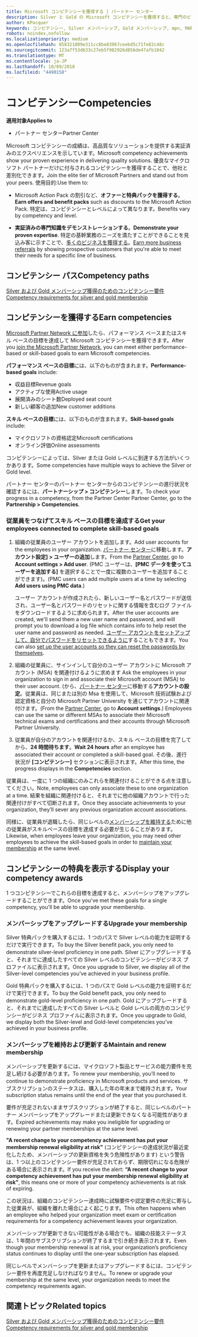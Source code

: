 ```yaml
---
title: Microsoft コンピテンシーを獲得する | パートナー センター
description: Silver と Gold の Microsoft コンピテンシーを獲得すると、専門のビジネス分野での質の高いソリューション提供の実績と専門知識を証明できます。
author: KPacquer
keywords: コンピテンシー, Silver メンバーシップ, Gold メンバーシップ, mpn, MAPS, 技能, 利点, パフォーマンス目標, スキル目標
robots: noindex,nofollow
ms.localizationpriority: medium
ms.openlocfilehash: 858321809e311cc8be83967ceebd5c71fe82c48c
ms.sourcegitcommit: 123a7f53d633c27eb5f982926d856de47afb1042
ms.translationtype: MT
ms.contentlocale: ja-JP
ms.lasthandoff: 10/09/2018
ms.locfileid: "4490158"
---
```

<!--
•   FWLink https://go.microsoft.com/fwlink/?linkid=851080 : top of page
•   FWLink https://go.microsoft.com/fwlink/?linkid=851281: top of page (duplicate)
•   FWLink https://go.microsoft.com/fwlink/?linkid=851079: Competencies (#attainment_paths)
•   FWLink https://go.microsoft.com/fwlink/?linkid=851081: Maintain and renew membership (#maintain_membership)
•   FWLink https://go.microsoft.com/fwlink/?linkid=851082: Get your employees connected to complete skill-based goals (#associating_achievements)
•   FWLink https://go.microsoft.com/fwlink/?linkid=851083 : Achievement overrides (#achievement_override)
•   FWLink: https://go.microsoft.com/fwlink/?linkid=851236: UI link, goes to the place where you import new users. Temporarily points to the Partner Center homepage.
•   FWLink: https://go.microsoft.com/fwlink/?linkid=851607 :Will go to the docs page for Silver/Gold competency achievements. Currently goes to https://partnercenter.microsoft.com/partner/cloud-solution-provider 

 -->

# <a name="competencies"></a><span data-ttu-id="2d825-104">コンピテンシー</span><span class="sxs-lookup"><span data-stu-id="2d825-104">Competencies</span></span>

**<span data-ttu-id="2d825-105">適用対象</span><span class="sxs-lookup"><span data-stu-id="2d825-105">Applies to</span></span>**
-  <span data-ttu-id="2d825-106">パートナー センター</span><span class="sxs-lookup"><span data-stu-id="2d825-106">Partner Center</span></span>

<span data-ttu-id="2d825-107">Microsoft コンピテンシーの成績は、高品質なソリューションを提供する実証済みのエクスペリエンスを示しています。</span><span class="sxs-lookup"><span data-stu-id="2d825-107">Microsoft competency achievements show your proven experience in delivering quality solutions.</span></span> <span data-ttu-id="2d825-108">優良なマイクロソフト パートナーだけに付与されるコンピテンシーを獲得することで、他社と差別化できます。</span><span class="sxs-lookup"><span data-stu-id="2d825-108">Join the elite tier of Microsoft Partners and stand out from your peers.</span></span> <span data-ttu-id="2d825-109">使用目的:</span><span class="sxs-lookup"><span data-stu-id="2d825-109">Use them to:</span></span> 

*  <span data-ttu-id="2d825-110">Microsoft Action Pack の割引など、**オファーと特典パックを獲得する**。</span><span class="sxs-lookup"><span data-stu-id="2d825-110">**Earn offers and benefit packs** such as discounts to the Microsoft Action Pack.</span></span> <span data-ttu-id="2d825-111">特定は、コンピテンシーとレベルによって異なります。</span><span class="sxs-lookup"><span data-stu-id="2d825-111">Benefits vary by competency and level.</span></span> 

*  <span data-ttu-id="2d825-112">**実証済みの専門知識をデモンストレーションする**。</span><span class="sxs-lookup"><span data-stu-id="2d825-112">**Demonstrate your proven expertise**.</span></span> <span data-ttu-id="2d825-113">特定の基幹業務のニーズを満たすことができることを見込み客に示すことで、[多くのビジネスを獲得する](referrals.md)。</span><span class="sxs-lookup"><span data-stu-id="2d825-113">[Earn more business referrals](referrals.md) by showing prospective customers that you're able to meet their needs for a specific line of business.</span></span>

## <a href="" id="attainment_paths"></a><span data-ttu-id="2d825-114">コンピテンシー パス</span><span class="sxs-lookup"><span data-stu-id="2d825-114">Competency paths</span></span>

[<span data-ttu-id="2d825-115">Silver および Gold メンバーシップ獲得のためのコンピテンシー要件</span><span class="sxs-lookup"><span data-stu-id="2d825-115">Competency requirements for silver and gold membership</span></span>](learn-about-competencies.md)

## <a name="earn-competencies"></a><span data-ttu-id="2d825-116">コンピテンシーを獲得する</span><span class="sxs-lookup"><span data-stu-id="2d825-116">Earn competencies</span></span>

<span data-ttu-id="2d825-117">[Microsoft Partner Network に参加](mpn-overview.md)したら、パフォーマンス ベースまたはスキル ベースの目標を達成して Microsoft コンピテンシーを獲得できます。</span><span class="sxs-lookup"><span data-stu-id="2d825-117">After you [join the Microsoft Partner Network](mpn-overview.md), you can meet either performance-based or skill-based goals to earn Microsoft competencies.</span></span> 

<span data-ttu-id="2d825-118">**パフォーマンス ベースの目標**には、以下のものが含まれます。</span><span class="sxs-lookup"><span data-stu-id="2d825-118">**Performance-based goals** include:</span></span> 
* <span data-ttu-id="2d825-119">収益目標</span><span class="sxs-lookup"><span data-stu-id="2d825-119">Revenue goals</span></span>
* <span data-ttu-id="2d825-120">アクティブな使用</span><span class="sxs-lookup"><span data-stu-id="2d825-120">Active usage</span></span>
* <span data-ttu-id="2d825-121">展開済みのシート数</span><span class="sxs-lookup"><span data-stu-id="2d825-121">Deployed seat count</span></span>
* <span data-ttu-id="2d825-122">新しい顧客の追加</span><span class="sxs-lookup"><span data-stu-id="2d825-122">New customer additions</span></span>

<span data-ttu-id="2d825-123">**スキル ベースの目標**には、以下のものが含まれます。</span><span class="sxs-lookup"><span data-stu-id="2d825-123">**Skill-based goals** include:</span></span> 
* <span data-ttu-id="2d825-124">マイクロソフトの資格認定</span><span class="sxs-lookup"><span data-stu-id="2d825-124">Microsoft certifications</span></span>
* <span data-ttu-id="2d825-125">オンライン評価</span><span class="sxs-lookup"><span data-stu-id="2d825-125">Online assessments</span></span> 

<span data-ttu-id="2d825-126">コンピテンシーによっては、Silver または Gold レベルに到達する方法がいくつかあります。</span><span class="sxs-lookup"><span data-stu-id="2d825-126">Some competencies have multiple ways to achieve the Silver or Gold level.</span></span>

<span data-ttu-id="2d825-127">パートナー センターのパートナー センターからのコンピテンシーの進行状況を確認するには、**パートナーシップ > コンピテンシー**します。</span><span class="sxs-lookup"><span data-stu-id="2d825-127">To check your progress in a competency, from the Partner Center Partner Center, go to the **Partnership > Competencies**.</span></span> 

### <a href="" id="associating_achievements"></a><span data-ttu-id="2d825-128">従業員をつなげてスキル ベースの目標を達成する</span><span class="sxs-lookup"><span data-stu-id="2d825-128">Get your employees connected to complete skill-based goals</span></span>

1.  <span data-ttu-id="2d825-129">組織の従業員のユーザー アカウントを追加します。</span><span class="sxs-lookup"><span data-stu-id="2d825-129">Add user accounts for the employees in your organization.</span></span> <span data-ttu-id="2d825-130">[パートナー センター](http://partnercenter.microsoft.com)に移動します。**アカウント設定] > ユーザーの追加**します。</span><span class="sxs-lookup"><span data-stu-id="2d825-130">From the [Partner Center](http://partnercenter.microsoft.com), go to **Account settings > Add user**.</span></span> <span data-ttu-id="2d825-131">(PMC ユーザーは、**[PMC データを使ってユーザーを追加する]** を選択することで一度に複数のユーザーを追加することができます)。</span><span class="sxs-lookup"><span data-stu-id="2d825-131">(PMC users can add multiple users at a time by selecting **Add users using PMC data**.)</span></span>

    <span data-ttu-id="2d825-132">ユーザー アカウントが作成されたら、新しいユーザー名とパスワードが送信され、ユーザー名とパスワードのリセットに関する情報を含むログ ファイルをダウンロードするように求められます。</span><span class="sxs-lookup"><span data-stu-id="2d825-132">After the user accounts are created, we'll send them a new user name and password, and will prompt you to download a log file which contains info to help reset the user name and password as needed.</span></span> <span data-ttu-id="2d825-133">[ユーザー アカウントをセットアップして、自分でパスワードをリセットできるように](https://docs.microsoft.com/en-us/azure/active-directory/active-directory-passwords-getting-started)することもできます。</span><span class="sxs-lookup"><span data-stu-id="2d825-133">You can also [set up the user accounts so they can reset the passwords by themselves](https://docs.microsoft.com/en-us/azure/active-directory/active-directory-passwords-getting-started).</span></span>

2. <span data-ttu-id="2d825-134">組織の従業員に、サインインして自分のユーザー アカウントに Microsoft アカウント (MSA) を関連付けるように求めます </span><span class="sxs-lookup"><span data-stu-id="2d825-134">Ask the employees in your organization to sign in and associate their Microsoft account (MSA) to their user account.</span></span> <span data-ttu-id="2d825-135">(から、[パートナー センター](http://partnercenter.microsoft.com)に移動する**アカウントの設定**。従業員は、同じまたは別の Msa を使用して、Microsoft 技術試験および認定資格と自分の Microsoft Partner University を通じてアカウントに関連付けます。</span><span class="sxs-lookup"><span data-stu-id="2d825-135">(From the [Partner Center](http://partnercenter.microsoft.com), go to **Account settings**.) Employees can use the same or different MSAs to associate their Microsoft technical exams and certifications and their accounts through Microsoft Partner University.</span></span>

3.  <span data-ttu-id="2d825-136">従業員が自分のアカウントを関連付けるか、スキル ベースの目標を完了してから、**24 時間待ちます**。</span><span class="sxs-lookup"><span data-stu-id="2d825-136">**Wait 24 hours** after an employee has associated their account or completed a skill-based goal.</span></span> <span data-ttu-id="2d825-137">その後、進行状況が **[コンピテンシー]** セクションに表示されます。</span><span class="sxs-lookup"><span data-stu-id="2d825-137">After this time, the progress displays in the **Competencies** section.</span></span>

<span data-ttu-id="2d825-138">従業員は、一度に 1 つの組織にのみこれらを関連付けることができる点を注意してください。</span><span class="sxs-lookup"><span data-stu-id="2d825-138">Note, employees can only associate these to one organization at a time.</span></span> <span data-ttu-id="2d825-139">結果を組織に関連付けると、それまでに他の組織アカウントで行った関連付けがすべて切断されます。</span><span class="sxs-lookup"><span data-stu-id="2d825-139">Once they associate achievements to your organization, they’ll sever any previous organization account associations.</span></span>

<span data-ttu-id="2d825-140">同様に、従業員が退職したら、同じレベルの[メンバーシップを維持する](#maintaining_membership)ために他の従業員がスキルベースの目標を達成する必要が生じることがあります。</span><span class="sxs-lookup"><span data-stu-id="2d825-140">Likewise, when employees leave your organization, you may need other employees to achieve the skill-based goals in order to [maintain your membership](#maintaining_membership) at the same level.</span></span>

## <a name="display-your-competency-awards"></a><span data-ttu-id="2d825-141">コンピテンシーの特典を表示する</span><span class="sxs-lookup"><span data-stu-id="2d825-141">Display your competency awards</span></span>

<span data-ttu-id="2d825-142">1 つコンピテンシーでこれらの目標を達成すると、メンバーシップをアップグレードすることができます。</span><span class="sxs-lookup"><span data-stu-id="2d825-142">Once you've met these goals for a single competency, you'll be able to upgrade your membership.</span></span>

### <a name="upgrade-your-membership"></a><span data-ttu-id="2d825-143">メンバーシップをアップグレードする</span><span class="sxs-lookup"><span data-stu-id="2d825-143">Upgrade your membership</span></span>

<span data-ttu-id="2d825-144">Silver 特典パックを購入するには、1 つのパスで Silver レベルの能力を証明するだけで実行できます。</span><span class="sxs-lookup"><span data-stu-id="2d825-144">To buy the Silver benefit pack, you only need to demonstrate silver-level proficiency in one path.</span></span> <span data-ttu-id="2d825-145">Silver にアップグレードすると、それまでに達成したすべての Silver レベルのコンピテンシーがビジネス プロファイルに表示されます。</span><span class="sxs-lookup"><span data-stu-id="2d825-145">Once you upgrade to Silver, we display all of the Silver-level competencies you’ve achieved in your business profile.</span></span> 

<span data-ttu-id="2d825-146">Gold 特典パックを購入するには、1 つのパスで Gold レベルの能力を証明するだけで実行できます。</span><span class="sxs-lookup"><span data-stu-id="2d825-146">To buy the Gold benefit pack, you only need to demonstrate gold-level proficiency in one path.</span></span> <span data-ttu-id="2d825-147">Gold にアップグレードすると、それまでに達成したすべての Silver レベルと Gold レベルの両方のコンピテンシーがビジネス プロファイルに表示されます。</span><span class="sxs-lookup"><span data-stu-id="2d825-147">Once you upgrade to Gold, we display both the Silver-level and Gold-level competencies you’ve achieved in your business profile.</span></span> 

### <a href="" id="maintain_membership"></a><span data-ttu-id="2d825-148">メンバーシップを維持および更新する</span><span class="sxs-lookup"><span data-stu-id="2d825-148">Maintain and renew membership</span></span>

<span data-ttu-id="2d825-149">メンバーシップを更新するには、マイクロソフト製品とサービスの能力要件を充足し続ける必要があります。</span><span class="sxs-lookup"><span data-stu-id="2d825-149">To renew your membership, you’ll need to continue to demonstrate proficiency in Microsoft products and services.</span></span> <span data-ttu-id="2d825-150">サブスクリプションのステータスは、購入した年の年末まで維持されます。</span><span class="sxs-lookup"><span data-stu-id="2d825-150">Your subscription status remains until the end of the year that you purchased it.</span></span>

<span data-ttu-id="2d825-151">要件が充足されないままサブスクリプションが終了すると、同じレベルのパートナー メンバーシップをアップグレードまたは更新できなくなる可能性があります。</span><span class="sxs-lookup"><span data-stu-id="2d825-151">Expired achievements may make you ineligible for upgrading or renewing your partner memberships at the same level.</span></span> 

<span data-ttu-id="2d825-152">**"A recent change to your competency achievement has put your membership renewal eligibility at risk"** (コンピテンシーの達成状況が最近変化したため、メンバーシップの更新資格を失う危険性があります) という警告は、1 つ以上のコンピテンシー要件が充足されておらず、期限切れになる危険がある場合に表示されます。</span><span class="sxs-lookup"><span data-stu-id="2d825-152">If you receive the alert: **“A recent change to your competency achievement has put your membership renewal eligibility at risk”**, this means one or more of your competency achievements is at risk of expiring.</span></span> 

<span data-ttu-id="2d825-153">この状況は、組織のコンピテンシー達成時に試験要件や認定要件の充足に寄与した従業員が、組織を離れた場合によく起こります。</span><span class="sxs-lookup"><span data-stu-id="2d825-153">This often happens when an employee who helped your organization meet exam or certification requirements for a competency achievement leaves your organization.</span></span> 

<span data-ttu-id="2d825-154">メンバーシップが更新できない可能性がある場合でも、組織の技能ステータスは、1 年間のサブスクリプションが終了するまで引き続き表示されます。</span><span class="sxs-lookup"><span data-stu-id="2d825-154">Even though your membership renewal is at risk, your organization’s proficiency status continues to display until the one-year subscription has elapsed.</span></span>

<span data-ttu-id="2d825-155">同じレベルでメンバーシップを更新またはアップグレードするには、コンピテンシー要件を再度充足しなければなりません。</span><span class="sxs-lookup"><span data-stu-id="2d825-155">To renew or upgrade your membership at the same level, your organization needs to meet the competency requirements again.</span></span>

## <a name="related-topics"></a><span data-ttu-id="2d825-156">関連トピック</span><span class="sxs-lookup"><span data-stu-id="2d825-156">Related topics</span></span>

[<span data-ttu-id="2d825-157">Silver および Gold メンバーシップ獲得のためのコンピテンシー要件</span><span class="sxs-lookup"><span data-stu-id="2d825-157">Competency requirements for silver and gold membership</span></span>](learn-about-competencies.md)
